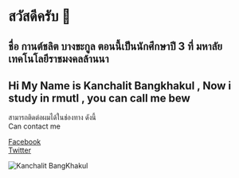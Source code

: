 # สวัสดีครับ 👋
## ชื่อ กานต์ชลิต บางขะกูล ตอนนี้เป็นนักศึกษาปี 3 ที่ มหาลัยเทคโนโลยีราชมงคลล้านนา <br>
## Hi My Name is Kanchalit Bangkhakul , Now i study in rmutl , you can call me bew <br>

สามารถติดต่อผมได้ในช่องทาง ดังนี้ <br>
Can contact me

[Facebook](https://www.facebook.com/kanchalit.bangkakal.5/)<br>
[Twitter](https://twitter.com/J9_8096)<br>

![Kanchalit BangKhakul](https://media.discordapp.net/attachments/865878529290928148/1044957255105253466/315015506_1342527562950486_767612695787642434_n.jpg?width=384&height=683)



<!--
**kanchalit63/kanchalit63** is a ✨ _special_ ✨ repository because its `README.md` (this file) appears on your GitHub profile.

Here are some ideas to get you started:

- 🔭 I’m currently working on ...
- 🌱 I’m currently learning ...
- 👯 I’m looking to collaborate on ...
- 🤔 I’m looking for help with ...
- 💬 Ask me about ...
- 📫 How to reach me: ...
- 😄 Pronouns: ...
- ⚡ Fun fact: ...
-->

